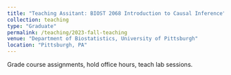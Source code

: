 ```yaml
---
title: "Teaching Assitant: BIOST 2068 Introduction to Causal Inference"
collection: teaching
type: "Graduate"
permalink: /teaching/2023-fall-teaching
venue: "Department of Biostatistics, University of Pittsburgh"
location: "Pittsburgh, PA"
---
```


Grade course assignments, hold office hours, teach lab sessions.
